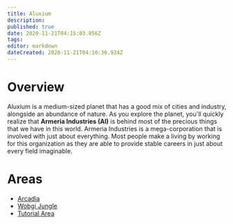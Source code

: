 ```yaml
---
title: Aluxium
description: 
published: true
date: 2020-11-21T04:15:03.856Z
tags: 
editor: markdown
dateCreated: 2020-11-21T04:10:36.924Z
---
```


# Overview
Aluxium is a medium-sized planet that has a good mix of cities and industry, alongside an abundance of nature. As you explore the planet, you'll quickly realize that **Armeria Industries (AI)** is behind most of the precious things that we have in this world. Armeria Industries is a mega-corporation that is involved with just about everything. Most people make a living by working for this organization as they are able to provide stable careers in just about every field imaginable.
# Areas
- [Arcadia](/world/planets/aluxium/arcadia)
- [Wobgi Jungle](/world/planets/aluxium/wobgi-jungle)
- [Tutorial Area](/world/planets/aluxium/tutorial-area)